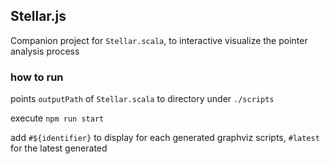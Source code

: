 ## Stellar.js

Companion project for `Stellar.scala`, to interactive visualize the pointer analysis process

### how to run

points `outputPath` of `Stellar.scala` to directory under `./scripts`

execute `npm run start`

add `#${identifier}` to display for each generated graphviz scripts, `#latest` for the latest generated




